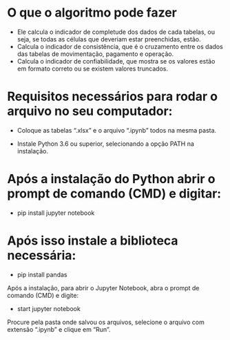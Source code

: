 # O que o algoritmo pode fazer
* Ele calcula o indicador de completude dos dados de cada tabelas, ou seja, se todas as células que deveriam estar preenchidas, estão.
* Calcula o indicador de consistência, que é o cruzamento entre os dados das tabelas de movimentação, pagamento e operação.
* Calcula o indicador de confiabilidade, que mostra se os valores estão em formato correto ou se existem valores truncados.


# Requisitos necessários para rodar o arquivo no seu computador:

* Coloque as tabelas “.xlsx” e o arquivo “.ipynb” todos na mesma pasta.

* Instale Python 3.6 ou superior, selecionando a opção PATH na instalação.

# Após a instalação do Python abrir o prompt de comando (CMD) e digitar:

* pip install jupyter notebook

# Após isso instale a biblioteca necessária:

* pip install pandas

Após a instalação, para abrir o Jupyter Notebook, abra o prompt de comando (CMD) e digite:

* start jupyter notebook

Procure pela pasta onde salvou os arquivos, selecione o arquivo com extensão “.ipynb” e clique em  “Run”.
